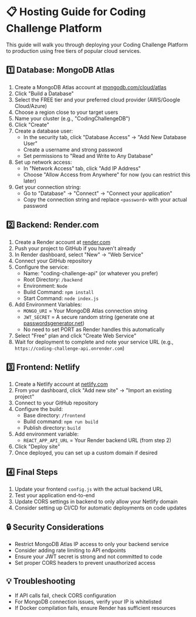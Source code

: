 # 📋 Hosting Guide for Coding Challenge Platform

This guide will walk you through deploying your Coding Challenge Platform to production using free tiers of popular cloud services.

## 1️⃣ Database: MongoDB Atlas

1. Create a MongoDB Atlas account at [mongodb.com/cloud/atlas](https://www.mongodb.com/cloud/atlas)
2. Click "Build a Database"
3. Select the FREE tier and your preferred cloud provider (AWS/Google Cloud/Azure)
4. Choose a region close to your target users
5. Name your cluster (e.g., "CodingChallengeDB")
6. Click "Create"
7. Create a database user:
   - In the security tab, click "Database Access" → "Add New Database User"
   - Create a username and strong password
   - Set permissions to "Read and Write to Any Database"
8. Set up network access:
   - In "Network Access" tab, click "Add IP Address"
   - Choose "Allow Access from Anywhere" for now (you can restrict this later)
9. Get your connection string:
   - Go to "Database" → "Connect" → "Connect your application"
   - Copy the connection string and replace `<password>` with your actual password

## 2️⃣ Backend: Render.com

1. Create a Render account at [render.com](https://render.com)
2. Push your project to GitHub if you haven't already
3. In Render dashboard, select "New" → "Web Service"
4. Connect your GitHub repository
5. Configure the service:
   - Name: "coding-challenge-api" (or whatever you prefer)
   - Root Directory: `/backend`
   - Environment: `Node`
   - Build Command: `npm install`
   - Start Command: `node index.js`
6. Add Environment Variables:
   - `MONGO_URI` = Your MongoDB Atlas connection string
   - `JWT_SECRET` = A secure random string (generate one at [passwordsgenerator.net](https://passwordsgenerator.net/))
   - No need to set PORT as Render handles this automatically
7. Select "Free" plan and click "Create Web Service"
8. Wait for deployment to complete and note your service URL (e.g., `https://coding-challenge-api.onrender.com`)

## 3️⃣ Frontend: Netlify

1. Create a Netlify account at [netlify.com](https://netlify.com)
2. From your dashboard, click "Add new site" → "Import an existing project"
3. Connect to your GitHub repository
4. Configure the build:
   - Base directory: `/frontend`
   - Build command: `npm run build`
   - Publish directory: `build`
5. Add environment variable:
   - `REACT_APP_API_URL` = Your Render backend URL (from step 2)
6. Click "Deploy site"
7. Once deployed, you can set up a custom domain if desired

## 4️⃣ Final Steps

1. Update your frontend `config.js` with the actual backend URL
2. Test your application end-to-end
3. Update CORS settings in backend to only allow your Netlify domain
4. Consider setting up CI/CD for automatic deployments on code updates

## 🔒 Security Considerations

- Restrict MongoDB Atlas IP access to only your backend service
- Consider adding rate limiting to API endpoints
- Ensure your JWT secret is strong and not committed to code
- Set proper CORS headers to prevent unauthorized access

## 💡 Troubleshooting

- If API calls fail, check CORS configuration
- For MongoDB connection issues, verify your IP is whitelisted
- If Docker compilation fails, ensure Render has sufficient resources
